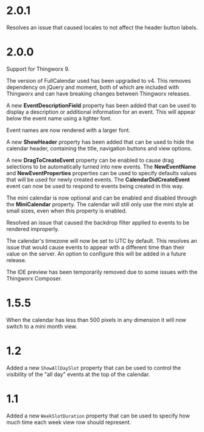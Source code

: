 # 2.0.1

Resolves an issue that caused locales to not affect the header button labels.

# 2.0.0

Support for Thingworx 9.

The version of FullCalendar used has been upgraded to v4. This removes dependency on jQuery and moment, both of which are included with Thingworx and can have breaking changes between Thingworx releases.

A new **EventDescriptionField** property has been added that can be used to display a description or additional information for an event. This will appear below the event name using a lighter font.

Event names are now rendered with a larger font.

A new **ShowHeader** property has been added that can be used to hide the calendar header, containing the title, navigation buttons and view options.

A new **DragToCreateEvent** property can be enabled to cause drag selections to be automatically turned into new events. The **NewEventName** and **NewEventProperties** properties can be used to specify defaults values that will be used for newly created events. The **CalendarDidCreateEvent** event can now be used to respond to events being created in this way.

The mini calendar is now optional and can be enabled and disabled through the **MiniCalendar** property. The calendar will still only use the mini style at small sizes, even when this property is enabled.

Resolved an issue that caused the backdrop filter applied to events to be rendered improperly.

The calendar's timezone will now be set to UTC by default. This resolves an issue that would cause events to appear with a different time than their value on the server. An option to configure this will be added in a future release.

The IDE preview has been temporarily removed due to some issues with the Thingworx Composer.

# 1.5.5

When the calendar has less than 500 pixels in any dimension it will now switch to a mini month view.

# 1.2

Added a new `ShowAllDaySlot` property that can be used to control the visibility of the "all day" events at the top of the calendar.

# 1.1

Added a new `WeekSlotDuration` property that can be used to specify how much time each week view row should represent.